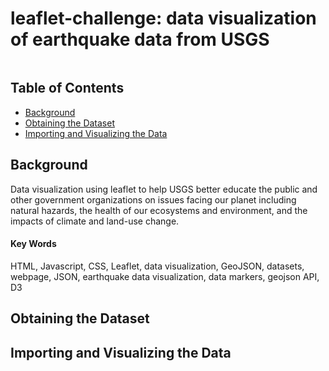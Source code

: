 # leaflet-challenge: data visualization of earthquake data from USGS

![]()


## Table of Contents
* [Background]()
* [Obtaining the Dataset]()
* [Importing and Visualizing the Data]()

## Background
Data visualization using leaflet to help USGS better educate the public and other government organizations on issues facing our planet including natural hazards, the health of our ecosystems and environment, and the impacts of climate and land-use change.


#### Key Words
HTML, Javascript, CSS, Leaflet, data visualization, GeoJSON, datasets, webpage, JSON, earthquake data visualization, data markers, geojson API, D3

## Obtaining the Dataset


## Importing and Visualizing the Data



